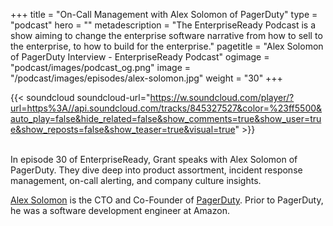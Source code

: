 +++
title = "On-Call Management with Alex Solomon of PagerDuty"
type = "podcast"
hero = ""
metadescription = "The EnterpriseReady Podcast is a show aiming to change the enterprise software narrative from how to sell to the enterprise, to how to build for the enterprise."
pagetitle = "Alex Solomon of PagerDuty Interview - EnterpriseReady Podcast"
ogimage = "podcast/images/podcast_og.png"
image = "/podcast/images/episodes/alex-solomon.jpg"
weight = "30"
+++

{{< soundcloud soundcloud-url="https://w.soundcloud.com/player/?url=https%3A//api.soundcloud.com/tracks/845327527&color=%23ff5500&auto_play=false&hide_related=false&show_comments=true&show_user=true&show_reposts=false&show_teaser=true&visual=true" >}}

\
In episode 30 of EnterpriseReady, Grant speaks with Alex Solomon of PagerDuty. They dive deep into product assortment, incident response management, on-call alerting, and company culture insights.

[Alex Solomon](https://twitter.com/alxsolomon) is the CTO and Co-Founder of [PagerDuty](https://www.pagerduty.com/). Prior to PagerDuty, he was a software development engineer at Amazon.